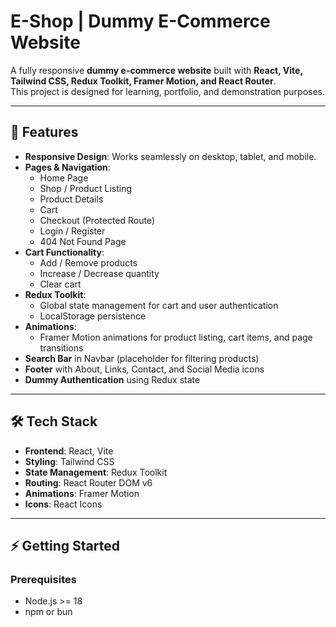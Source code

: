 # E-Shop | Dummy E-Commerce Website

A fully responsive **dummy e-commerce website** built with **React, Vite, Tailwind CSS, Redux Toolkit, Framer Motion, and React Router**.  
This project is designed for learning, portfolio, and demonstration purposes.

---

## 🌟 Features

- **Responsive Design**: Works seamlessly on desktop, tablet, and mobile.
- **Pages & Navigation**:
  - Home Page
  - Shop / Product Listing
  - Product Details
  - Cart
  - Checkout (Protected Route)
  - Login / Register
  - 404 Not Found Page
- **Cart Functionality**:
  - Add / Remove products
  - Increase / Decrease quantity
  - Clear cart
- **Redux Toolkit**:
  - Global state management for cart and user authentication
  - LocalStorage persistence
- **Animations**:
  - Framer Motion animations for product listing, cart items, and page transitions
- **Search Bar** in Navbar (placeholder for filtering products)
- **Footer** with About, Links, Contact, and Social Media icons
- **Dummy Authentication** using Redux state

---

## 🛠 Tech Stack

- **Frontend**: React, Vite
- **Styling**: Tailwind CSS
- **State Management**: Redux Toolkit
- **Routing**: React Router DOM v6
- **Animations**: Framer Motion
- **Icons**: React Icons

---

## ⚡ Getting Started

### Prerequisites

- Node.js >= 18
- npm or bun






